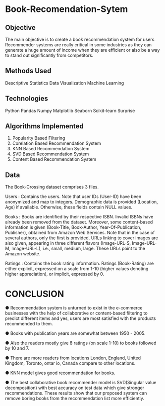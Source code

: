 # Book-Recomendation-Sytem

## Objective

The main objective is to create a book recommendation system for users. Recommender systems are really critical in some industries as they can generate a huge amount of income when they are efficient or also be a way to stand out significantly from competitors.

## Methods Used

Descriptive Statistics Data Visualization Machine Learning

## Technologies

Python Pandas Numpy Matplotlib Seaborn Scikit-learn Surprise

## Algorithms Implemented
1. Popularity Based Filtering
2. Corelation Based Recommendation System
3. KNN Based Recommendation System
4. SVD Based Recommendation System
5. Content Based Recommendation System

## Data

The Book-Crossing dataset comprises 3 files.

Users : Contains the users. Note that user IDs (User-ID) have been anonymized and map to integers. Demographic data is provided (Location, Age) if available. Otherwise, these fields contain NULL values.

Books : Books are identified by their respective ISBN. Invalid ISBNs have already been removed from the dataset. Moreover, some content-based information is given (Book-Title, Book-Author, Year-Of-Publication, Publisher), obtained from Amazon Web Services. Note that in the case of several authors, only the first is provided. URLs linking to cover images are also given, appearing in three different flavors (Image-URL-S, Image-URL-M, Image-URL-L), i.e., small, medium, large. These URLs point to the Amazon website.

Ratings : Contains the book rating information. Ratings (Book-Rating) are either explicit, expressed on a scale from 1-10 (higher values denoting higher appreciation), or implicit, expressed by 0.

# CONCLUSION
● Recommendation system is unturned to exist in the e-commerce businesses with the help of collaborative or content-based filtering to predict different items and yes, users are most satisfied with the products recommended to them.

● Books with publication years are somewhat between 1950 - 2005.

● Also the readers mostly give 8 ratings (on scale 1-10) to books followed by 10 and 7.

● There are more readers from locations London, England, United Kingdom, Toronto, ontar io, Canada compare to other locations.

● KNN model gives good recommendation for books.

● The best collaborative book recommender model is SVD(Singular value decomposition) with best accuracy on test data which give stronger recommendations. These results show that our proposed system can remove boring books from the recommendation list more efficiently.
